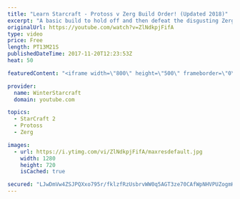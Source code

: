 ```yaml
---
title: "Learn Starcraft - Protoss v Zerg Build Order! (Updated 2018)"
excerpt: "A basic build to hold off and then defeat the disgusting Zerg! Meant for lower level players who have little direction, not for high level players looking for the dankest meta :) -- Watch live at https://www.twitch.tv/wintergaming"
originalUrl: https://youtube.com/watch?v=ZlNdkpjFifA
type: video
price: Free
length: PT13M21S
publishedDateTime: 2017-11-20T12:23:53Z
heat: 50

featuredContent: "<iframe width=\"800\" height=\"500\" frameborder=\"0\" src=\"https://www.youtube.com/embed/ZlNdkpjFifA\" allow=\"accelerometer; autoplay; encrypted-media; gyroscope; picture-in-picture\" allowfullscreen></iframe>"

provider:
  name: WinterStarcraft
  domain: youtube.com

topics:
  - StarCraft 2
  - Protoss
  - Zerg

images:
  - url: https://i.ytimg.com/vi/ZlNdkpjFifA/maxresdefault.jpg
    width: 1280
    height: 720
    isCached: true

secured: "LJwDmVw4ZSJPQXxo795r/fklzfRzUsbrvWW0q5AGT3ze70CAfWpNHVPUZogmHmVgRG6UpMh5433GFq4FP7r1pI40eOdx9WpFgFgyGN4BwMdggFXsha/eravfmF7PCMwfY9jZ+7vkpKRIwANL+p0vbTSmvtyv8iomgFhopYofed2qb2s/8RvRsBO9Ojy4NoUc+WkzbLlQLFTnzIiJX1pZdn6gIHhsUQ6dtYkSL2R7Ef53UChxpCl2SO4xFGY3wGdruQOzT9uVKxX0B9Olhz3lB0Qj6w1Lg4S0JvcuQtA/oOKBKzDTBZex2CzgIHFqoZ3Fg9mf1BgqXXUe2nPDEcF+32s30AryywOtporTa5sjpHDTVHcQeLexDDmuyufUGVIAnDwNJ830P5Ak9e9+eMuGebYEQU5GkjOzff5MZ5Pzf1k=;DwhX2w7k3Nz9Mg8kNmB9AA=="
---
```


